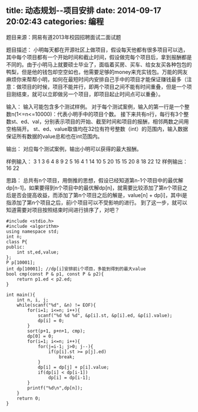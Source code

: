title: 动态规划--项目安排
date: 2014-09-17 20:02:43
categories: 编程
---
题目来源：网易有道2013年校园招聘面试二面试题

题目描述：
小明每天都在开源社区上做项目，假设每天他都有很多项目可以选，其中每个项目都有一个开始时间和截止时间，假设做完每个项目后，拿到报酬都是不同的。由于小明马上就要硕士毕业了，面临着买房、买车、给女友买各种包包的鸭梨，但是他的钱包却空空如也，他需要足够的money来充实钱包。万能的网友麻烦你来帮帮小明，如何在最短时间内安排自己手中的项目才能保证赚钱最多（注意：做项目的时候，项目不能并行，即两个项目之间不能有时间重叠，但是一个项目刚结束，就可以立即做另一个项目，即项目起止时间点可以重叠）。

<!--more-->

输入：
输入可能包含多个测试样例。
对于每个测试案例，输入的第一行是一个整数n(1<=n<=10000)：代表小明手中的项目个数。
接下来共有n行，每行有3个整数st、ed、val，分别表示项目的开始、截至时间和项目的报酬，相邻两数之间用空格隔开。
st、ed、value取值均在32位有符号整数（int）的范围内，输入数据保证所有数据的value总和也在int范围内。

输出：
对应每个测试案例，输出小明可以获得的最大报酬。

样例输入：
3
1 3 6
4 8 9
2 5 16
4
1 14 10
5 20 15
15 20 8
18 22 12
样例输出：
16
22

思路：
总共有n个项目，用倒推的思想，假设已经知道第n-1个项目中的最优解dp[n-1]，如果要得到n个项目中的最优解dp[n]，就需要比较添加了第n个项目之后是否会提高收益，而添加了第n个项目之后的解是，value[n] + dp[i]，其中i是指添加了第n个项目之后，前i个项目可以不受影响的进行。
到了这一步，就可以知道需要对项目按照结束时间进行排序了，对吧？
```
#include <stdio.h>  
#include <algorithm>  
using namespace std;  
int n;  
class P{  
public:  
    int st,ed,value;  
};  
P p[10001];  
int dp[10001]; //dp[i]安排前i个项目，多能到得到的最大value  
bool cmp(const P & p1, const P & p2){  
    return p1.ed < p2.ed;  
}  
  
int main(){  
    int n, i, j;  
    while(scanf("%d", &n) != EOF){  
        for(i=1; i<=n; i++){  
            scanf("%d %d %d", &p[i].st, &p[i].ed, &p[i].value);  
            dp[i] = 0;  
        }  
        sort(p+1, p+n+1, cmp);  
        dp[0] = 0;  
        for(i=1; i<=n; i++){  
            for(j=i-1; j>0; j--){  
                if(p[i].st >= p[j].ed)  
                    break;  
            }  
            dp[i] = dp[j] + p[i].value;  
            if(dp[i] < dp[i-1])  
                dp[i] = dp[i-1];  
        }  
        printf("%d\n",dp[n]);  
    }  
    return 0;  
}  
```
